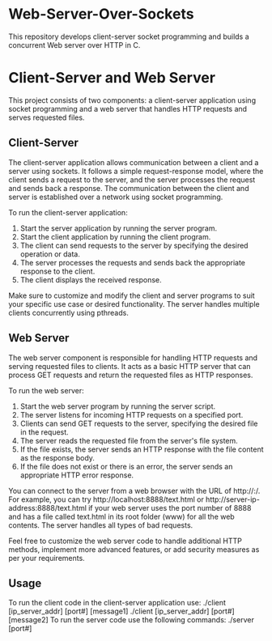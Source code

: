 # Web-Server-Over-Sockets
This repository develops client-server socket programming and builds a concurrent Web server over HTTP in C.
# Client-Server and Web Server

This project consists of two components: a client-server application using socket programming and a web server that handles HTTP requests and serves requested files.

## Client-Server

The client-server application allows communication between a client and a server using sockets. It follows a simple request-response model, where the client sends a request to the server, and the server processes the request and sends back a response. The communication between the client and server is established over a network using socket programming.

To run the client-server application:

1. Start the server application by running the server program.
2. Start the client application by running the client program.
3. The client can send requests to the server by specifying the desired operation or data.
4. The server processes the requests and sends back the appropriate response to the client.
5. The client displays the received response.

Make sure to customize and modify the client and server programs to suit your specific use case or desired functionality. The server handles multiple clients concurrently using pthreads.

## Web Server

The web server component is responsible for handling HTTP requests and serving requested files to clients. It acts as a basic HTTP server that can process GET requests and return the requested files as HTTP responses.

To run the web server:

1. Start the web server program by running the server script.
2. The server listens for incoming HTTP requests on a specified port.
3. Clients can send GET requests to the server, specifying the desired file in the request.
4. The server reads the requested file from the server's file system.
5. If the file exists, the server sends an HTTP response with the file content as the response body.
6. If the file does not exist or there is an error, the server sends an appropriate HTTP error response.

You can connect to the server from a web browser with the URL of http://<machine name>:<port number>/<html
file name>. For example, you can try http://localhost:8888/text.html or
http://server-ip-address:8888/text.html if your web server uses the port number of 8888 and
has a file called text.html in its root folder (www) for all the web contents. The server handles all types of bad requests.

Feel free to customize the web server code to handle additional HTTP methods, implement more advanced features, or add security measures as per your requirements.



## Usage
To run the client code in the client-server application use:
./client [ip_server_addr] [port#] [message1]
./client [ip_server_addr] [port#] [message2]
To run the server code use the following commands:
./server [port#]




